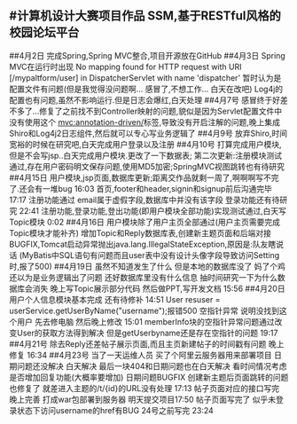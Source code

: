 #计算机设计大赛项目作品
SSM,基于RESTful风格的校园论坛平台
---
##4月2日
完成Spring,Spring MVC整合,项目开源放在GitHub
##4月3日
Spring MVC在运行时出现
No mapping found for HTTP request with URI [/mypaltform/user] in DispatcherServlet with name 'dispatcher'
暂时认为是配置文件有问题(但是我觉得没问题啊... 感冒了,不想工作... 白天在改吧)
Log4j的配置也有问题,虽然不影响运行.但是日志会爆红,白天处理
##4月7号
感冒终于好差不多了...修复了之前找不到Controller映射的问题,貌似是因为Servlet配置文件中没有使用这个
<mvc:annotation-driven/>标签,导致没有开启注解的问题,晚上集成Shiro和Log4j2日志组件,然后就可以专心写业务逻辑了
##4月9号
放弃Shiro,时间宽裕的时候在研究吧,白天完成用户登录以及注册
##4月10号
打算完成用户模块,但是不会写jsp..白天完成用户模块.更改了一下数据表;
第二次更新:注册模块测试通过,存在用户密码明文保存问题,使用MD5加密;SpringMVC视图跳转也有待研究
##4月15日
用户模块,jsp页面,数据库更新;距离交作品就剩一周了,啊啊啊写不完了.还会有一堆bug 16:03
首页,footer和header,signin和signup前后沟通完毕 17:17
注册功能通过 email属于虚假字段,数据库中并没有该字段 登录功能还有待研究 22:41
注册功能,登录功能,登出功能(即用户模块全部功能)实现测试通过,白天写Topic模块 0:02
##4月16日
用户模块除了用户主页全部通过(用户主页需要完成Topic模块才能补齐)
增加Topic和Reply数据库表,创建新主题页面和后端对接
BUGFIX,Tomcat启动异常抛出java.lang.IllegalStateException,原因是:队友瞎说话
(MyBatis中SQL语句有问题而且user表中没有设计头像字段导致访问Setting时,报了500)
##4月19日
虽然不知道发生了什么 但是本地的数据库没了 妈了个鸡 还以为是业务逻辑出了问题 还好数据库里没有什么信息
抽时间研究一下为什么数据库会消失 晚上写Topic展示部分代码 然后做PPT,写开发文档 15:56
##4月20日
用户个人信息模块基本完成 还有待修补 14:51
User resuser = userService.getUserByName("username");报错500 空指针异常 说明没找到这个用户
先去修电脑 然后晚上修改 15:01
memberInfo块的空指针异常问题通过改变User的获取方法得到解决 但是getUserbyname还是存在空指针的问题 19:17
##4月21号
除去Reply还差帖子展示页面,而且主页新建帖子的时间戳有问题 晚上修复 16:34
##4月23号
当了一天运维人员 买了个阿里云服务器用来部署项目 日期问题还没解决 白天解决
最后一块404和日期问题也在白天解决 看时间情况考虑是否增加回复功能(大概率要增加)
日期问题BUGFIX 创建新主题后页面跳转的问题也修复了 就差进入主题的/t/{id}的URL没有处理 17:13
帖子页面对应的接口写完 晚上完善 打成war包部署到服务器 明天提交项目17:50
帖子页面写完了 似乎未登录状态下访问username的href有BUG 24号之前写完 23:24

